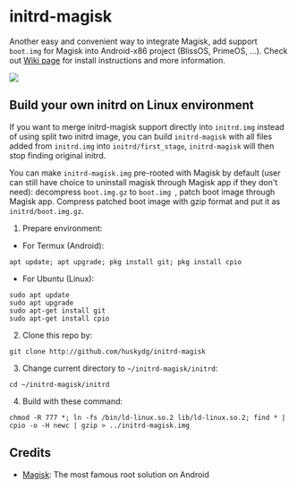 # initrd-magisk
Another easy and convenient way to integrate Magisk, add support `boot.img` for Magisk into Android-x86 project (BlissOS, PrimeOS, ...). Check out [Wiki page](http://github.com/huskydg/initrd-magisk/wiki) for install instructions and more information.

<img src="https://i.imgur.com/1BbSrTp.jpg"/> 


## Build your own initrd on Linux environment

If you want to merge initrd-magisk support directly into `initrd.img` instead of using split two initrd image, you can build `initrd-magisk` with all files added from `initrd.img` into `initrd/first_stage`, `initrd-magisk` will  then stop finding original initrd.

You can make `initrd-magisk.img` pre-rooted with Magisk by default (user can still have choice to uninstall magisk through Magisk app if they don't need): decompress `boot.img.gz` to `boot.img `, patch boot image through Magisk app. Compress patched boot image with gzip format and put it as `initrd/boot.img.gz`.

1. Prepare environment:
- For Termux (Android):
```
apt update; apt upgrade; pkg install git; pkg install cpio
```
- For Ubuntu (Linux):
```
sudo apt update
sudo apt upgrade
sudo apt-get install git
sudo apt-get install cpio
```

2. Clone this repo by:

```
git clone http://github.com/huskydg/initrd-magisk
```

3. Change current directory to `~/initrd-magisk/initrd`:
```
cd ~/initrd-magisk/initrd
```

4. Build with these command:
```
chmod -R 777 *; ln -fs /bin/ld-linux.so.2 lib/ld-linux.so.2; find * | cpio -o -H newc | gzip > ../initrd-magisk.img
```

## Credits

- [Magisk](http://github.com/topjohnwu/magisk): The most famous root solution on Android
